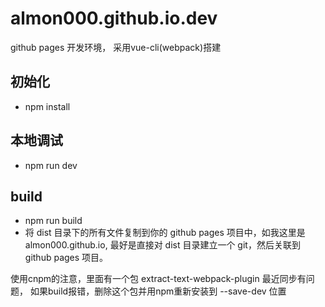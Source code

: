 # almon000.github.io.dev
github pages 开发环境， 采用vue-cli(webpack)搭建

## 初始化
- npm install

## 本地调试
- npm run dev

## build
- npm run build
- 将 dist 目录下的所有文件复制到你的 github pages 项目中，如我这里是almon000.github.io, 最好是直接对 dist 目录建立一个 git，然后关联到 github pages 项目。

使用cnpm的注意，里面有一个包 extract-text-webpack-plugin 最近同步有问题， 如果build报错，删除这个包并用npm重新安装到 --save-dev 位置
